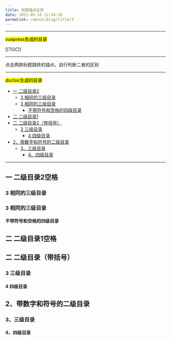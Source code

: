 ```yaml
---
title: 标题锚点比较
date: 2021-05-16 22:54:18
permalink: /about/blog/title/3
---
```


---

<mark>vuepress生成的目录</mark>

[[TOC]]

---

点击两款标题跳转的锚点，自行判断二者的区别

-----------------------------

<mark>doctoc生成的目录</mark>

<!-- START doctoc generated TOC please keep comment here to allow auto update -->
<!-- DON'T EDIT THIS SECTION, INSTEAD RE-RUN doctoc TO UPDATE -->


- [一  二级目录2](#%E4%B8%80--%E4%BA%8C%E7%BA%A7%E7%9B%AE%E5%BD%952)
  - [3  相同的三级目录](#3--%E7%9B%B8%E5%90%8C%E7%9A%84%E4%B8%89%E7%BA%A7%E7%9B%AE%E5%BD%95)
  - [3  相同的三级目录](#3--%E7%9B%B8%E5%90%8C%E7%9A%84%E4%B8%89%E7%BA%A7%E7%9B%AE%E5%BD%95-1)
    - [不带符号和空格的四级目录](#%E4%B8%8D%E5%B8%A6%E7%AC%A6%E5%8F%B7%E5%92%8C%E7%A9%BA%E6%A0%BC%E7%9A%84%E5%9B%9B%E7%BA%A7%E7%9B%AE%E5%BD%95)
- [二 二级目录1](#%E4%BA%8C-%E4%BA%8C%E7%BA%A7%E7%9B%AE%E5%BD%951)
- [二 二级目录2（带括号）](#%E4%BA%8C-%E4%BA%8C%E7%BA%A7%E7%9B%AE%E5%BD%952%E5%B8%A6%E6%8B%AC%E5%8F%B7)
  - [3 三级目录](#3-%E4%B8%89%E7%BA%A7%E7%9B%AE%E5%BD%95)
    - [4 四级目录](#4-%E5%9B%9B%E7%BA%A7%E7%9B%AE%E5%BD%95)
- [2、带数字和符号的二级目录](#2%E5%B8%A6%E6%95%B0%E5%AD%97%E5%92%8C%E7%AC%A6%E5%8F%B7%E7%9A%84%E4%BA%8C%E7%BA%A7%E7%9B%AE%E5%BD%95)
  - [3、三级目录](#3%E4%B8%89%E7%BA%A7%E7%9B%AE%E5%BD%95)
    - [4、四级目录](#4%E5%9B%9B%E7%BA%A7%E7%9B%AE%E5%BD%95)

<!-- END doctoc generated TOC please keep comment here to allow auto update -->


-----------------------------



## 一  二级目录2空格

### 3  相同的三级目录

### 3  相同的三级目录

#### 不带符号和空格的四级目录



## 二 二级目录1空格

## 二 二级目录（带括号）



### 3 三级目录



#### 4 四级目录



## 2、带数字和符号的二级目录



### 3、三级目录





#### 4、四级目录

